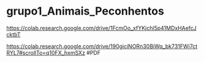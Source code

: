 # grupo1_Animais_Peconhentos
https://colab.research.google.com/drive/1FcmOo_xfYKjchl5p41MDxHAefcJcktbT

https://colab.research.google.com/drive/190giciNORn30BiWq_bk731FWj7ctRYL7#scrollTo=q10FX_hxmSXz
#PDF
